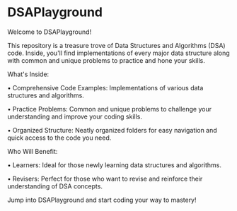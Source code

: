 # DSAPlayground
Welcome to DSAPlayground!


This repository is a treasure trove of Data Structures and Algorithms (DSA) code. Inside, you'll find implementations of every major data structure along with common and unique problems to practice and hone your skills.


What's Inside:

•  Comprehensive Code Examples: Implementations of various data structures and algorithms.


•  Practice Problems: Common and unique problems to challenge your understanding and improve your coding skills.


•  Organized Structure: Neatly organized folders for easy navigation and quick access to the code you need.


Who Will Benefit:

•  Learners: Ideal for those newly learning data structures and algorithms.


•  Revisers: Perfect for those who want to revise and reinforce their understanding of DSA concepts.


Jump into DSAPlayground and start coding your way to mastery!
